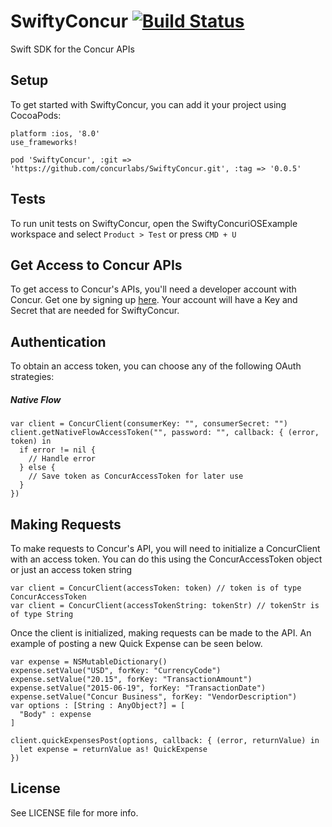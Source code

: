 # SwiftyConcur [![Build Status](https://travis-ci.org/concurlabs/SwiftyConcur.svg)](https://travis-ci.org/concurlabs/SwiftyConcur)

Swift SDK for the Concur APIs

## Setup

To get started with SwiftyConcur, you can add it your project using CocoaPods:
```
platform :ios, '8.0'
use_frameworks!

pod 'SwiftyConcur', :git => 'https://github.com/concurlabs/SwiftyConcur.git', :tag => '0.0.5'
``` 

## Tests

To run unit tests on SwiftyConcur, open the SwiftyConcuriOSExample workspace and select `Product > Test` or press `CMD + U`

## Get Access to Concur APIs

To get access to Concur's APIs, you'll need a developer account with Concur. Get one by signing up [here](https://developer.concur.com). Your account will have a Key and Secret that are needed for SwiftyConcur.

## Authentication

To obtain an access token, you can choose any of the following OAuth strategies:

##### Native Flow
```
var client = ConcurClient(consumerKey: "", consumerSecret: "")
client.getNativeFlowAccessToken("", password: "", callback: { (error, token) in
  if error != nil {
    // Handle error
  } else {
    // Save token as ConcurAccessToken for later use
  }
})
``` 

## Making Requests

To make requests to Concur's API, you will need to initialize a ConcurClient with an access token. You can do this using the ConcurAccessToken object or just an access token string

```
var client = ConcurClient(accessToken: token) // token is of type ConcurAccessToken
var client = ConcurClient(accessTokenString: tokenStr) // tokenStr is of type String
```

Once the client is initialized, making requests can be made to the API. An example of posting a new Quick Expense can be seen below.

```
var expense = NSMutableDictionary()
expense.setValue("USD", forKey: "CurrencyCode")
expense.setValue("20.15", forKey: "TransactionAmount")
expense.setValue("2015-06-19", forKey: "TransactionDate")
expense.setValue("Concur Business", forKey: "VendorDescription")
var options : [String : AnyObject?] = [
  "Body" : expense
]

client.quickExpensesPost(options, callback: { (error, returnValue) in
  let expense = returnValue as! QuickExpense
})
```

## License

See LICENSE file for more info.

